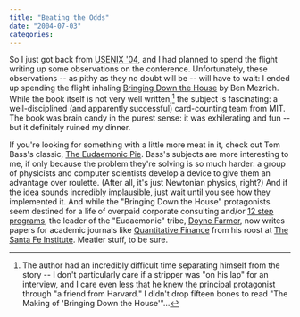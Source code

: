 ```yaml
---
title: "Beating the Odds"
date: "2004-07-03"
categories: 
---
```


So I just got back from [USENIX '04](http://www.usenix.org/events/usenix04/), and I had planned to spend the flight writing up some observations on the conference. Unfortunately, these observations -- as pithy as they no doubt will be -- will have to wait: I ended up spending the flight inhaling [Bringing Down the House](http://www.amazon.com/exec/obidos/tg/detail/-/0743249992/qid=1088904167/sr=8-1/ref=pd_ka_1/102-0272319-3972121?v=glance&s=books&n=507846) by Ben Mezrich. While the book itself is not very well written,[^1] the subject is fascinating: a well-disciplined (and apparently successful) card-counting team from MIT. The book was brain candy in the purest sense: it was exhilerating and fun -- but it definitely ruined my dinner.

If you're looking for something with a little more meat in it, check out Tom Bass's classic, [The Eudaemonic Pie](http://www.amazon.com/exec/obidos/tg/detail/-/0595142362/qid=1088904551/sr=1-1/ref=sr_1_1/102-0272319-3972121?v=glance&s=books). Bass's subjects are more interesting to me, if only because the problem they're solving is so much harder: a group of physicists and computer scientists develop a device to give them an advantage over roulette. (After all, it's just Newtonian physics, right?) And if the idea sounds incredibly implausible, just wait until you see how they implemented it. And while the "Bringing Down the House" protagonists seem destined for a life of overpaid corporate consulting and/or [12 step programs](http://www.gamblersanonymous.org/about.html), the leader of the "Eudaemonic" tribe, [Doyne Farmer](http://www.santafe.edu/~jdf/), now writes papers for academic journals like [Quantitative Finance](http://www.iop.org/EJ/journal/Quant) from his roost at [The Santa Fe Institute](http://www.santafe.edu/). Meatier stuff, to be sure.

[^1]: The author had an incredibly difficult time separating himself from the story -- I don't particularly care if a stripper was "on his lap" for an interview, and I care even less that he knew the principal protagonist through "a friend from Harvard." I didn't drop fifteen bones to read "The Making of 'Bringing Down the House'"...
